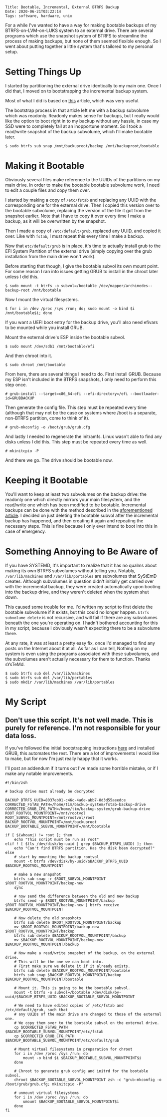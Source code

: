     Title: Bootable, Incremental, External BTRFS Backup
    Date: 2020-06-21T03:22:14
    Tags: software, hardware, unix

For a while I've wanted to have a way for making bootable backups of my BTRFS-on-LVM-on-LUKS system to an external drive. There are several programs which use the snapshot system of BTRFS to streamline the process of making backups, but none of them seemed flexible enough. So I went about putting together a little system that's tailored to my personal setup.

<!-- more -->

# Setting Things Up

I started by partitioning the external drive identically to my main one. Once I did that, I moved on to bootstrapping the incremental 
backup system.

Most of what I did is based on [this](https://btrfs.wiki.kernel.org/index.php/Incremental_Backup#Doing_it_by_hand.2C_step_by_step) article, which was very useful.

The bootstrap process in that article left me with a backup subvolume which was readonly. Readonly makes sense for backups, but I really would like the option to boot right in to my backup without any hassle, in case my SSD were to completely fail at an inopportune moment. So I took a read/write snapshot of the backup subvolume, which I'll make bootable later.

```
$ sudo btrfs sub snap /mnt/backuproot/backup /mnt/backuproot/bootable
```

# Making it Bootable
Obviously several files make reference to the UUIDs of the partitions on my main drive. In order to make the bootable bootable subvolume work, I need to edit a couple files and copy them over.

I started by making a copy of `/etc/fstab` and replacing any UUID with the corresponding one for the external drive. Then I copied this version over to the bootable subvolume, replacing the version of the file it got from the snapshot earlier. Note that I have to copy it over every time I make a backup, as it will be overwritten by the snapshot.

Then I made a copy of `/etc/default/grub`, replaced any UUID, and copied it over. Like with `fstab`, I must repeat this every time I make a backup.

Now that `etc/default/grub` is in place, it's time to actually install grub to the EFI System Partition of the external drive (simply copying over the grub installation from the main drive won't work).

Before starting that though, I give the bootable subvol its own mount point. For some reason I ran into issues getting GRUB to install in the chroot later unless I did this.

```
$ sudo mount -t btrfs -o subvol=/bootable /dev/mapper/archimedes--backup-root /mnt/bootable
```

Now I mount the virtual filesystems.

```
$ for i in /dev /proc /sys /run; do; sudo mount -o bind $i /mnt/bootable$i; done
```

If you want a UEFI boot entry for the backup drive, you'll also need efivars to be mounted while you install GRUB.

Mount the external drive's ESP inside the bootable subvol.

```
$ sudo mount /dev/sdb1 /mnt/bootable/efi
```

And then chroot into it.

```
$ sudo chroot /mnt/bootable
```

From here, there are several things I need to do. First install GRUB. Because my ESP isn't included in the BTRFS snapshots, I only need to perform this step once.

```
# grub-install --target=x86_64-efi --efi-directory=/efi --bootloader-id=GRUBBACKUP
```

Then generate the config file. This step must be repeated every time (although that may not be the case on systems where /boot is a separate, non-BTRFS partition, come to think of it).

```
# grub-mkconfig -o /boot/grub/grub.cfg
```

And lastly I needed to regenerate the initramfs. Linux wasn't able to find any disks unless I did this. This step must be repeated every time as well.

```
# mkinitcpio -P
```

And there we go. The drive should be bootable now.

# Keeping it Bootable
You'll want to keep at least two subvolumes on the backup drive: the readonly one which directly mirrors your main filesystem, and the read/write one which has been modified to be bootable. Incremental backups can be done with the method described in the [aforementioned article](https://btrfs.wiki.kernel.org/index.php/Incremental_Backup#Doing_it_by_hand.2C_step_by_step). I decided on just deleting the bootable subvol after the incremental backup has happened, and then creating it again and repeating the necessary steps. This is fine because I only ever intend to boot into this in case of emergency. 

# Something Annoying to Be Aware of
If you have SYSTEMD, It's important to realize that it has no qualms about making its own BTRFS subvolumes without telling you. Notably, `/var/lib/machines` and `/var/lib/portables` are subvolumes that SyStEmD creates. Although subvolumes in question didn't initially get carried over with the incremental backup, they were created automatically upon booting into the backup drive, and they weren't deleted when the system shut down.

This caused some trouble for me. I'd written my script to first delete the bootable subvolume if it exists, but this could no longer happen. `btrfs subvolume delete` is not recursive, and will fail if there are any subvolumes beneath the one you're operating on. I hadn't bothered accounting for this in my script, because I obviously wasn't expecting there to be a subvolume there.

At any rate, it was at least a pretty easy fix, once I'd managed to find any posts on the Internet about it at all. As far as I can tell, Nothing on my system is even using the programs associated with these subvolumes, and the subvolumes aren't actually necessary for them to function. Thanks sYsTeMd.

```
$ sudo btrfs sub del /var/lib/machines
$ sudo btrfs sub del /var/lib/portables
$ sudo mkdir /var/lib/machines /var/lib/portables
```

# My Script
## Don't use this script. It's not well made. This is purely for reference. I'm not responsible for your data loss.
If you've followed the initial bootstrapping instructions [here](https://btrfs.wiki.kernel.org/index.php/Incremental_Backup#Doing_it_by_hand.2C_step_by_step) and installed GRUB, this automates the rest. There are a lot of improvements I would like to make, but for now I'm just really happy that it works.

I'll post an addendum if it turns out I've made some horrible mistake, or if I make any notable improvements. 

```
#!/bin/zsh

# backup drive must already be decrypted

BACKUP_BTRFS_UUID=8037eb01-c46c-4a6e-abb7-8d3d55aeedce
CORRECTED_FSTAB_PATH=/home/tim/backup-system/fstab-backup-drive
CORRECTED_GRUB_CFG_PATH=/home/tim/backup-system/grub-backup-drive
ROOT_ROOTVOL_MOUNTPOINT=/mnt/rootvol
ROOT_SUBVOL_MOUNTPOINT=/mnt/rootvol/root
BACKUP_ROOTVOL_MOUNTPOINT=/mnt/backuproot
BACKUP_BOOTABLE_SUBVOL_MOUNTPOINT=/mnt/bootable

if [ $(whoami) != root ]; then
    echo "This script must be run as root"
elif ! [ $(ls /dev/disk/by-uuid | grep $BACKUP_BTRFS_UUID) ]; then
    echo "Can't find BTRFS partition. Has the disk been decrypted?"
else
    # start by mounting the backup rootvol
    mount -t btrfs /dev/disk/by-uuid/$BACKUP_BTRFS_UUID $BACKUP_ROOTVOL_MOUNTPOINT
    
    # make a new snapshot
    btrfs sub snap -r $ROOT_SUBVOL_MOUNTPOINT $ROOT_ROOTVOL_MOUNTPOINT/backup-new
    sync
    
    # now send the difference between the old and new backup
    btrfs send -p $ROOT_ROOTVOL_MOUNTPOINT/backup $ROOT_ROOTVOL_MOUNTPOINT/backup-new | btrfs receive $BACKUP_ROOTVOL_MOUNTPOINT
    
    # Now delete the old snapshots
    btrfs sub delete $ROOT_ROOTVOL_MOUNTPOINT/backup
    mv $ROOT_ROOTVOL_MOUNTPOINT/backup-new $ROOT_ROOTVOL_MOUNTPOINT/backup
    btrfs sub delete $BACKUP_ROOTVOL_MOUNTPOINT/backup
    mv $BACKUP_ROOTVOL_MOUNTPOINT/backup-new $BACKUP_ROOTVOL_MOUNTPOINT/backup

    # Now make a read/write snapshot of the backup, on the external drive.
    # This will be the one we can boot into.
    # First make sure we delete it if it already exists.
    btrfs sub delete $BACKUP_ROOTVOL_MOUNTPOINT/bootable
    btrfs sub snap $BACKUP_ROOTVOL_MOUNTPOINT/backup $BACKUP_ROOTVOL_MOUNTPOINT/bootable

    # Mount it. This is going to be the bootable subvol.
    mount -t btrfs -o subvol=/bootable /dev/disk/by-uuid/$BACKUP_BTRFS_UUID $BACKUP_BOOTABLE_SUBVOL_MOUNTPOINT
    
    # We need to have edited copies of /etc/fstab and /etc/default/grub, such that
    # any UUIDs of the main drive are changed to those of the external one.
    # We copy them over to the bootable subvol on the external drive.
    cp $CORRECTED_FSTAB_PATH $BACKUP_BOOTABLE_SUBVOL_MOUNTPOINT/etc/fstab
    cp $CORRECTED_GRUB_CFG_PATH $BACKUP_BOOTABLE_SUBVOL_MOUNTPOINT/etc/default/grub

    # Mount virtual filesystems in preparation for chroot
    for i in /dev /proc /sys /run; do
    	mount -o bind $i $BACKUP_BOOTABLE_SUBVOL_MOUNTPOINT$i
    done

    # Chroot to generate grub config and initrd for the bootable subvol.
    chroot $BACKUP_BOOTABLE_SUBVOL_MOUNTPOINT zsh -c "grub-mkconfig -o /boot/grub/grub.cfg; mkinitcpio -P"

    # unmount virtual filesystems
    for i in /dev /proc /sys /run; do
    	umount $BACKUP_BOOTABLE_SUBVOL_MOUNTPOINT$i
    done
fi
```

